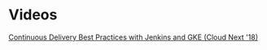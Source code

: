# Videos

[Continuous Delivery Best Practices with Jenkins and GKE (Cloud Next '18)](https://www.youtube.com/watch?v=IDoRWieTcMc)

